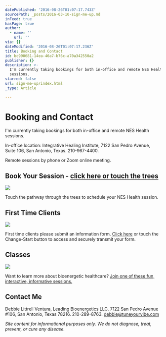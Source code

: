 ```yaml
---
datePublished: '2016-08-26T01:07:17.743Z'
sourcePath: _posts/2016-03-10-sign-me-up.md
inFeed: true
hasPage: true
author:
  - name: ''
    url: ''
via: {}
dateModified: '2016-08-26T01:07:17.236Z'
title: Booking and Contact
id: bc990681-14ea-46a7-b76c-a70a342550a2
publisher: {}
description: >-
  I'm currently taking bookings for both in-office and remote NES Health
  sessions.
starred: false
url: sign-me-up/index.html
_type: Article

---
```

# Booking and Contact

I'm currently taking bookings for both in-office and remote NES Health sessions.

In-office location: Integrative Healing Institute, 7122 San Pedro Avenue, Suite 106, San Antonio, Texas. 210-967-4400\.

Remote sessions by phone or Zoom online meeting.

## Book Your Session - [click here or touch the trees][0]
![](https://s3-us-west-2.amazonaws.com/the-grid-img/p/05e90edcaeeba6b3dfc531b9dbd0079f45e08218.png)

Touch the pathway through the trees to schedule your NES Health session.

## First Time Clients
![](https://the-grid-user-content.s3-us-west-2.amazonaws.com/ed1c3493-1f4d-463c-99b4-36dda011cd8d.jpg)

First time clients please submit an information form. [Click here][1] or touch the Change-Start button to access and securely transmit your form.

## Classes
![](https://s3-us-west-2.amazonaws.com/the-grid-img/p/13196ba43723a2d0082a3d992c22edcabe853699.jpg)

Want to learn more about bioenergetic healthcare? [Join one of these fun, interactive, informative sessions.][2]

## Contact Me

Debbie Littrell Ventura, Leading Bioenergetics LLC. 7122 San Pedro Avenue \#106, San Antonio, Texas 78216\. 210-289-8763\. debbie@tuneyourvibe.com

_Site content for informational purposes only. We do not diagnose, treat, prevent, or cure any disease._

[0]: http://my.setmore.com/bookingpage/a6241876-6ca1-4c37-88f0-2d5dd8b07fe6 "Debbie's Online Booking"
[1]: https://form.jotform.com/60683962843163 "Debbie's Online Information Form"
[2]: http://my.setmore.com/bookingpage/a6241876-6ca1-4c37-88f0-2d5dd8b07fe6/class